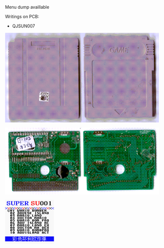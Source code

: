 Menu dump availlable


Writings on PCB:
- QJSUN007

![alt text](Cartridge.png "Cartridge")

![alt text](PCB.png "PCB")

![alt text](Dump.png "PCB")